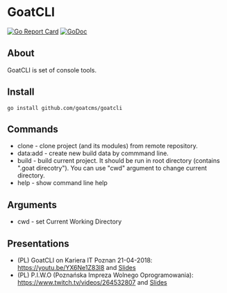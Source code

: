 # GoatCLI
[![Go Report Card](https://goreportcard.com/badge/github.com/goatcms/goatcli)](https://goreportcard.com/report/github.com/goatcms/goatcli)
[![GoDoc](https://godoc.org/github.com/goatcms/goatcli?status.svg)](https://godoc.org/github.com/goatcms/goatcli)

## About
GoatCLI is set of console tools.

## Install
```
go install github.com/goatcms/goatcli
```

## Commands
* clone - clone project (and its modules) from remote repository.
* data:add  - create new build data by commmand line.
* build - build current project. It should be run in root directory (contains ".goat direcotry"). You can use "cwd" argument to change current directory.
* help - show command line help

## Arguments
* cwd - set Current Working Directory 

## Presentations 
* (PL) GoatCLI on Kariera IT Poznan 21-04-2018: https://youtu.be/YX6Ne1Z83l8 and [Slides](https://docs.google.com/presentation/d/1qaqgWtXEjiPy0CljDwsvlryFVut3fm0bQ5WJpbRIXGI/edit#slide=id.p)
* (PL) P.I.W.O (Poznańska Impreza Wolnego Oprogramowania): https://www.twitch.tv/videos/264532807 and [Slides](https://docs.google.com/presentation/d/1i4_a_G-ZvvPaZXuyajok4jlfg_lA4b8S_g3dTZv52mw/edit?usp=sharing)
